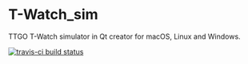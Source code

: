 # T-Watch_sim
TTGO T-Watch simulator in Qt creator for macOS, Linux and Windows.  

[![travis-ci build status](https://travis-ci.org/merkez-ul-icadat/T-Watch_sim.svg?branch=master)](https://travis-ci.org/merkez-ul-icadat/T-Watch_sim)  

